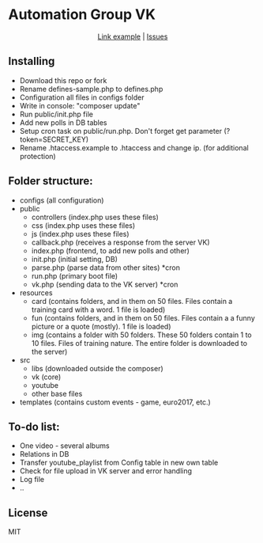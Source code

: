 # Automation Group VK

<p align="center">
<a href="https://vk.com/eng_day">Link example</a> |
<a href="https://vk.com/alexeykhr">Issues</a>
</p>

## Installing
- Download this repo or fork
- Rename defines-sample.php to defines.php
- Configuration all files in configs folder
- Write in console: "composer update"
- Run public/init.php file
- Add new polls in DB tables
- Setup cron task on public/run.php. Don't forget get parameter (?token=SECRET_KEY)
- Rename .htaccess.example to .htaccess and change ip. (for additional protection)

## Folder structure:
- configs (all configuration)
- public
  - controllers (index.php uses these files)
  - css (index.php uses these files)
  - js (index.php uses these files)
  - callback.php (receives a response from the server VK)
  - index.php (frontend, to add new polls and other)
  - init.php (initial setting, DB)
  - parse.php (parse data from other sites) *cron
  - run.php (primary boot file)
  - vk.php (sending data to the VK server) *cron
- resources
  - card (contains folders, and in them on 50 files. Files contain a training card with a word. 1 file is loaded)
  - fun (contains folders, and in them on 50 files. Files contain a a funny picture or a quote (mostly). 1 file is loaded)
  - img (contains a folder with 50 folders. These 50 folders contain 1 to 10 files. Files of training nature. The entire folder is downloaded to the server)
- src
  - libs (downloaded outside the composer)
  - vk (core)
  - youtube
  - other base files
- templates (contains custom events - game, euro2017, etc.)

## To-do list:
- One video - several albums
- Relations in DB
- Transfer youtube_playlist from Config table in new own table
- Check for file upload in VK server and error handling
- Log file
- ..

## License
MIT

